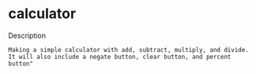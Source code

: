 # calculator

Description

    Making a simple calculator with add, subtract, multiply, and divide. It will also include a negate button, clear button, and percent button"
